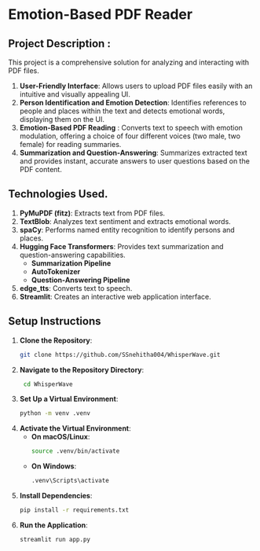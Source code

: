# Emotion-Based PDF Reader
## Project Description : 
This project is a comprehensive solution for analyzing and interacting with PDF files.
1. **User-Friendly Interface**: Allows users to upload PDF files easily with an intuitive and visually appealing UI.
2. **Person Identification and Emotion Detection**: Identifies references to people and places within the text and detects emotional words, displaying them on the UI.
3. **Emotion-Based PDF Reading** : Converts text to speech with emotion modulation, offering a choice of four different voices (two male, two female) for reading summaries.
4. **Summarization and Question-Answering**: Summarizes extracted text and provides instant, accurate answers to user questions based on the PDF content.

## Technologies Used.
1. **PyMuPDF (fitz)**: Extracts text from PDF files.
2. **TextBlob**: Analyzes text sentiment and extracts emotional words.
3. **spaCy**: Performs named entity recognition to identify persons and places.
4. **Hugging Face Transformers**: Provides text summarization and question-answering capabilities.
   - **Summarization Pipeline**
   - **AutoTokenizer**
   - **Question-Answering Pipeline**
5. **edge_tts**: Converts text to speech.
6. **Streamlit**: Creates an interactive web application interface.

## Setup Instructions
1. **Clone the Repository**:
   ```sh
   git clone https://github.com/SSnehitha004/WhisperWave.git
2. **Navigate to the Repository Directory**:
   ```sh
    cd WhisperWave
3. **Set Up a Virtual Environment**:
   ```sh
   python -m venv .venv
4. **Activate the Virtual Environment**:
    -   **On macOS/Linux**:
        ```sh
        source .venv/bin/activate
    - **On Windows**:
        ```sh
        .venv\Scripts\activate
5. **Install Dependencies**:
   ```sh
   pip install -r requirements.txt
6. **Run the Application**:
   ```sh
   streamlit run app.py
